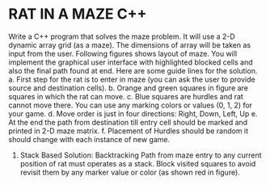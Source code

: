 # RAT IN A MAZE C++
Write a C++ program that solves the maze problem. It will use a 2-D dynamic array grid (as a maze). The
dimensions of array will be taken as input from the user. Following figures shows layout of maze. You will
implement the graphical user interface with highlighted blocked cells and also the final path found at end.
Here are some guide lines for the solution.
a. First step for the rat is to enter in maze (you can ask the user to provide source and destination cells).
b. Orange and green squares in figure are squares in which the rat can move.
c. Blue squares are hurdles and rat cannot move there. You can use any marking colors or values (0, 1,
2) for your game.
d. Move order is just in four directions: Right, Down, Left, Up
e. At the end the path from destination till entry cell should be marked and printed in 2-D maze matrix.
f. Placement of Hurdles should be random it should change with each instance of new game.
1. Stack Based Solution: Backtracking
Path from maze entry to any current position of rat must operates as a stack. Block visited squares to avoid
revisit them by any marker value or color (as shown red in figure).
